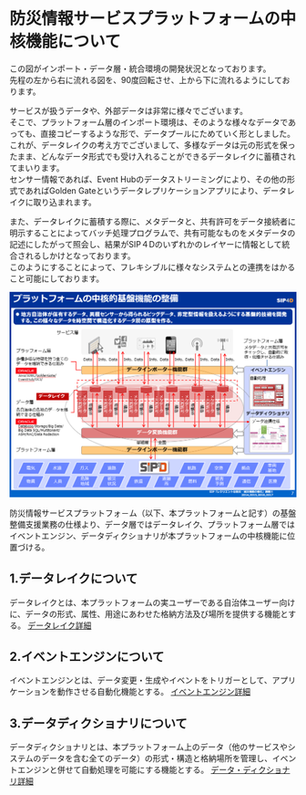 # 防災情報サービスプラットフォームの中核機能について

この図がインポート・データ層・統合環境の開発状況となっております。  
先程の左から右に流れる図を、90度回転させ、上から下に流れるようにしております。  

サービスが扱うデータや、外部データは非常に様々でございます。  
そこで、プラットフォーム層のインポート環境は、そのような様々なデータであっても、直接コピーするような形で、データプールにためていく形としました。  
これが、データレイクの考え方でございまして、多様なデータは元の形式を保ったまま、どんなデータ形式でも受け入れることができるデータレイクに蓄積されてまいります。  
センサー情報であれば、Event Hubのデータストリーミングにより、その他の形式であればGolden Gateというデータレプリケーションアプリにより、データレイクに取り込まれます。  

また、データレイクに蓄積する際に、メタデータと、共有許可をデータ接続者に明示することによってバッチ処理プログラムで、共有可能なものをメタデータの記述にしたがって照会し、結果がSIP４Dのいずれかのレイヤーに情報として統合されるしかけとなっております。  
このようにすることによって、フレキシブルに様々なシステムとの連携をはかること可能にしております。  

![SPF Main_Func_Image](./img/SPF_Main3.png)

防災情報サービスプラットフォ－ム（以下、本プラットフォームと記す）の基盤整備支援業務の仕様より、データ層ではデータレイク、プラットフォーム層ではイベントエンジン、データディクショナリが本プラットフォームの中核機能に位置づける。

## 1.データレイクについて

データレイクとは、本プラットフォームの実ユーザーである自治体ユーザー向けに、データの形式、属性、用途にあわせた格納方法及び場所を提供する機能とする。
[データレイク詳細](./SPF_Central_Function/1.Datalake/README.md)

## 2.イベントエンジンについて

イベントエンジンとは、データ変更・生成やイベントをトリガーとして、アプリケーションを動作させる自動化機能とする。
[イベントエンジン詳細](./SPF_Central_Function/2.EventEngine/README.md)

## 3.データディクショナリについて

データディクショナリとは、本プラットフォーム上のデータ（他のサービスやシステムのデータを含む全てのデータ）の形式・構造と格納場所を管理し、イベントエンジンと併せて自動処理を可能にする機能とする。
[データ・ディクショナリ詳細](./SPF_Central_Function/3.DataDictionary/README.md)